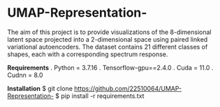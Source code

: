 # UMAP-Representation-
The aim of this project is to provide visualizations of the 8-dimensional latent space projected into a 2-dimensional space using paired linked variational autoencoders. The dataset contains 21 different classes of shapes, each with a corresponding spectrum response. 

**Requirements**
. Python = 3.7.16
. Tensorflow-gpu==2.4.0
. Cuda = 11.0
. Cudnn = 8.0 

**Installation**
$ git clone https://github.com/22510064/UMAP-Representation-
$ pip install -r requirements.txt

